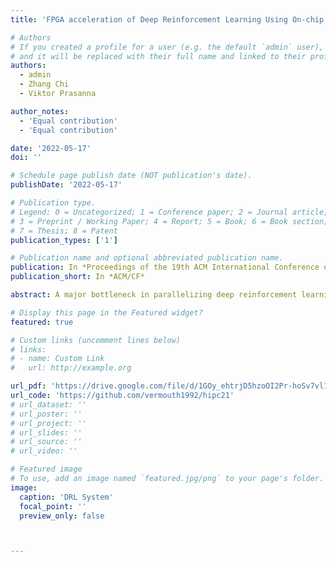 ```yaml
---
title: 'FPGA acceleration of Deep Reinforcement Learning Using On-chip Replay Management'

# Authors
# If you created a profile for a user (e.g. the default `admin` user), write the username (folder name) here
# and it will be replaced with their full name and linked to their profile.
authors:
  - admin
  - Zhang Chi
  - Viktor Prasanna

author_notes:
  - 'Equal contribution'
  - 'Equal contribution'

date: '2022-05-17'
doi: ''

# Schedule page publish date (NOT publication's date).
publishDate: '2022-05-17'

# Publication type.
# Legend: 0 = Uncategorized; 1 = Conference paper; 2 = Journal article;
# 3 = Preprint / Working Paper; 4 = Report; 5 = Book; 6 = Book section;
# 7 = Thesis; 8 = Patent
publication_types: ['1']

# Publication name and optional abbreviated publication name.
publication: In *Proceedings of the 19th ACM International Conference on Computing Frontiers*
publication_short: In *ACM/CF*

abstract: A major bottleneck in parallelizing deep reinforcement learning (DRL) is in the high latency to perform various operations used to update the Prioritized Replay Buffer on CPU. The low arithmetic intensity of these operations leads to severe under-utilization of the SIMT computation power of GPUs. In this work, we propose a high-throughput on-chip accelerator for Prioritized Replay Buffer and learner that efficient allocates computation and memory resources to saturate the FPGA computation power. Our design features hardware pipelining on FPGA such that the latency of replay operations is completely hidden. 

# Display this page in the Featured widget?
featured: true

# Custom links (uncomment lines below)
# links:
# - name: Custom Link
#   url: http://example.org

url_pdf: 'https://drive.google.com/file/d/1GOy_ehtrjD5hzoOI2Pr-hoSv7vl1zeUA/view?usp=sharing'
url_code: 'https://github.com/vermouth1992/hipc21'
# url_dataset: ''
# url_poster: ''
# url_project: ''
# url_slides: ''
# url_source: ''
# url_video: ''

# Featured image
# To use, add an image named `featured.jpg/png` to your page's folder.
image:
  caption: 'DRL System'
  focal_point: ''
  preview_only: false



---
```



